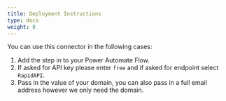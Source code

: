 ```yaml
---
title: Deployment Instructions
type: docs
weight: 8
---
```

You can use this connector in the following cases:
1. Add the step in to your Power Automate Flow.
2. If asked for API key please enter `free` and if asked for endpoint select `RapidAPI`.
3. Pass in the value of your domain, you can also pass in a full email address however we only need the domain.

